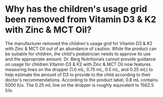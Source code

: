 # Why has the children's usage grid been removed from Vitamin D3 & K2 with Zinc & MCT Oil?

The manufacturer removed the children's usage grid for Vitamin D3 & K2 with Zinc & MCT Oil out of an abundance of caution. While the product can be suitable for children, the child's pediatrician needs to approve its use and the appropriate amount. Dr. Berg Nutritionals cannot provide guidance on usage for children.Vitamin D3 & K2 with Zinc & MCT Oil now features measuring lines on the dropper (1.0 mL, 0.75 mL, 0.5 mL, and 0.25 mL) to help estimate the amount of D3 to provide to the child according to their doctor's recommendations. According to the product label, 0.8 mL contains 5000 IUs. The 0.25 mL line on the dropper is roughly equivalent to 1562.5 IUs.